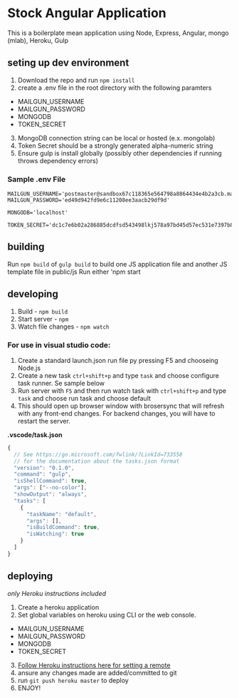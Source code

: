 # Stock Angular Application
This is a boilerplate mean application using Node, Express, Angular, mongo (mlab), Heroku, Gulp

## seting up dev environment
1. Download the repo and run `npm install`
2. create a .env file in the root directory with the following paramters
  - MAILGUN_USERNAME
  - MAILGUN_PASSWORD
  - MONGODB
  - TOKEN_SECRET
3. MongoDB connection string can be local or hosted (e.x. mongolab)
4. Token Secret should be a strongly generated alpha-numeric string
5. Ensure gulp is install globally (possibly other dependencies if running throws dependency errors)

### Sample .env File
```
MAILGUN_USERNAME='postmaster@sandbox67c118365e564798a8864434e4b2a3cb.mailgun.org'
MAILGUN_PASSWORD='ed49d942fd9e6c11208ee3aacb29df9d'

MONGODB='localhost'

TOKEN_SECRET='dc1c7e6b02a286885dcdfsd543498lkj578a97bd45d57ec531e7397b8a67'
```

## building
Run `npm build` of `gulp build` to build one JS application file and another JS template file in public/js
Run either 'npm start

## developing
1. Build - `npm build`
2. Start server - `npm`
3. Watch file changes - `npm watch`

### For use in visual studio code:
1. Create a standard launch.json run file py pressing F5 and chooseing Node.js
2. Create a new task `ctrl+shift+p` and type `task` and choose configure task runner.  Se sample below
3. Run server with `F5` and then run watch task with `ctrl+shift+p` and type `task` and choose run task and choose default
4. This should open up browser window with brosersync that will refresh with any front-end changes.  For backend changes, you will have to restart the server.

**.vscode/task.json**
```javascript
{
  // See https://go.microsoft.com/fwlink/?LinkId=733558
  // for the documentation about the tasks.json format
  "version": "0.1.0",
  "command": "gulp",
  "isShellCommand": true,
  "args": ["--no-color"],
  "showOutput": "always",
  "tasks": [
    {
      "taskName": "default",
      "args": [],
      "isBuildCommand": true,
      "isWatching": true
    }
  ]
}
```

## deploying
*only Heroku instructions included*

1. Create a heroku application
2. Set global variables on heroku using CLI or the web console.
  - MAILGUN_USERNAME
  - MAILGUN_PASSWORD
  - MONGODB
  - TOKEN_SECRET
3. [Follow Heroku instructions here for setting a remote](https://devcenter.heroku.com/articles/git#creating-a-heroku-remote)
4. ansure any changes made are added/committed to git
5. run `git push heroku master` to deploy
6. ENJOY!

